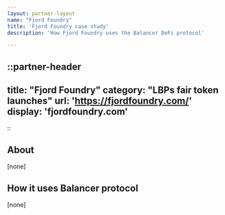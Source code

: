 ```yaml
---
layout: partner-layout
name: "Fjord Foundry"
title: 'Fjord Foundry case study'
description: 'How Fjord Foundry uses the Balancer DeFi protocol'

---
```


::partner-header
---
title: "Fjord Foundry"
category: "LBPs fair token launches"
url: 'https://fjordfoundry.com/'
display: 'fjordfoundry.com'
---
::

## About

[none]

## How it uses Balancer protocol

[none]
